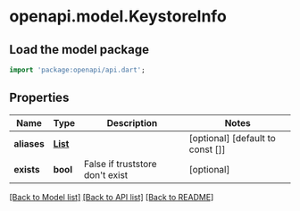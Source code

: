 # openapi.model.KeystoreInfo

## Load the model package
```dart
import 'package:openapi/api.dart';
```

## Properties
Name | Type | Description | Notes
------------ | ------------- | ------------- | -------------
**aliases** | [**List<KeystoreItems>**](KeystoreItems.md) |  | [optional] [default to const []]
**exists** | **bool** | False if truststore don't exist | [optional] 

[[Back to Model list]](../README.md#documentation-for-models) [[Back to API list]](../README.md#documentation-for-api-endpoints) [[Back to README]](../README.md)


